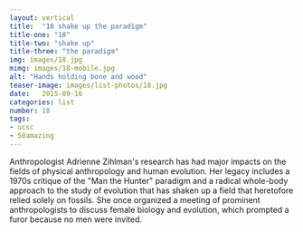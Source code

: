```yaml
---
layout: vertical
title:  "18 shake up the paradigm"
title-one: "18"
title-two: "shake up"
title-three: "the paradigm"
img: images/18.jpg
mimg: images/18-mobile.jpg
alt: "Hands holding bone and wood"
teaser-image: images/list-photos/18.jpg
date:   2015-09-16
categories: list
number: 18
tags:
- ucsc
- 50amazing
---
```

Anthropologist Adrienne Zihlman's research has had major impacts on the fields of physical anthropology and human evolution. Her legacy includes a 1970s critique of the "Man the Hunter" paradigm and a radical whole-body approach to the study of evolution that has shaken up a field that heretofore relied solely on fossils. She once organized a meeting of prominent anthropologists to discuss female biology and evolution, which prompted a furor because no men were invited.